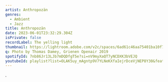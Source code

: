 ```yaml
---
artist: Anthropozän
genres:
  - Ambient
  - Jazz
title: Anthropozän
date: 2023-06-01T23:32:29.304Z
isPrivate: false
recordLabel: The yelling light
thumbnail: https://lightroom.adobe.com/v2c/spaces/6ad61c46aa75401ba10f7107008bdc72/assets/13cce984682e9a2cfaa0f256c72f932f/revisions/c036f1a56be94a07b1d2805ac23780d9/renditions/ecd6266f04e4d53f01f373ff4f0b5a01
q: Photo by Thomas Damey, Grienen Openair 2019
spotifyId: 7nb86Jr13LJb7mDQDfgT5e?si=nV9myXaQT7yNCDXK3bVEJQ
youtubeId: playlist?list=OLAK5uy_mAgntp9V7YLNeKXfaIejrDceVjNEP8Y30&feature=share
---
```

.